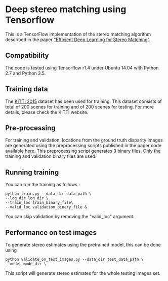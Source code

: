 # Deep stereo matching using Tensorflow

This is a TensorFlow implementation of the stereo matching algorithm described in the paper ["Efficient Deep Learning for Stereo Matching"](https://www.cs.toronto.edu/~urtasun/publications/luo_etal_cvpr16.pdf). 

## Compatibility
The code is tested using Tensorflow r1.4 under Ubuntu 14.04 with Python 2.7 and Python 3.5.

## Training data
The [KITTI 2015](http://www.cvlibs.net/datasets/kitti/eval_scene_flow.php?benchmark=stereo) dataset has been used for training. This dataset consists of total of 200 scenes for training and of 200 scenes for testing. For more details, please check the KITTI website.

## Pre-processing
For training and validation, locations from the ground truth disparity images are generated using the preprocessing scripts published in the paper code available [here](https://bitbucket.org/saakuraa/cvpr16_stereo_public/src/1a41996ef7dda999b43d249fd51442d0b2e9dd0f/preprocess/?at=master).
This preprocessing script generates 3 binary files. Only the training and validation binary files are used.

## Running training
You can run the training as follows : 

```
python train.py --data_dir data_path \
--log_dir log_dir \
--train_loc train_binary_file\
--valid_loc validation_binary_file &
```
You can skip validation by removing the "valid_loc" argument.

## Performance on test images
To generate stereo estimates using the pretrained model, this can be done using 

```
python validate_on_test_images.py --data_dir test_data_path \
--model mode_dir \
```
This script will generate stereo estimates for the whole testing images set.

